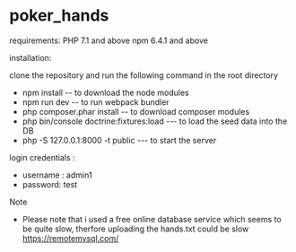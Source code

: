 # poker_hands

requirements: 
PHP 7.1 and above
npm 6.4.1 and above

installation:

clone the repository and run the following command in the root directory 

* npm install  -- to download the node modules
* npm run dev -- to run webpack bundler
* php composer.phar install -- to download composer modules
* php bin/console doctrine:fixtures:load --- to load the seed data into the DB
* php -S 127.0.0.1:8000 -t public --- to start the server

login credentials : 
* username : admin1
* password: test

Note
* Please note that i used a free online database service which seems to be quite slow, therfore uploading the hands.txt could be slow
https://remotemysql.com/
